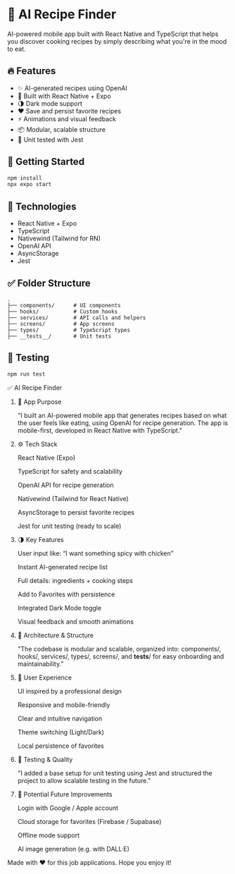 # 🍳 AI Recipe Finder

AI-powered mobile app built with React Native and TypeScript that helps you discover cooking recipes by simply describing what you're in the mood to eat.

## 🔥 Features

- ✨ AI-generated recipes using OpenAI
- 📱 Built with React Native + Expo
- 🌗 Dark mode support
- ❤️ Save and persist favorite recipes
- ⚡ Animations and visual feedback
- 📦 Modular, scalable structure
- 🧪 Unit tested with Jest

## 🚀 Getting Started

```bash
npm install
npx expo start
```

## 🧠 Technologies

- React Native + Expo
- TypeScript
- Nativewind (Tailwind for RN)
- OpenAI API
- AsyncStorage
- Jest

## ✅ Folder Structure

```
.
├── components/      # UI components
├── hooks/           # Custom hooks
├── services/        # API calls and helpers
├── screens/         # App screens
├── types/           # TypeScript types
├── __tests__/       # Unit tests
```

## 🧪 Testing

```bash
npm run test
```



✅ AI Recipe Finder
1. 🧠 App Purpose

    "I built an AI-powered mobile app that generates recipes based on what the user feels like eating, using OpenAI for recipe generation. The app is mobile-first, developed in React Native with TypeScript."

2. ⚙️ Tech Stack

    React Native (Expo)

    TypeScript for safety and scalability

    OpenAI API for recipe generation

    Nativewind (Tailwind for React Native)

    AsyncStorage to persist favorite recipes

    Jest for unit testing (ready to scale)

3. 🌗 Key Features

    User input like: “I want something spicy with chicken”

    Instant AI-generated recipe list

    Full details: ingredients + cooking steps

    Add to Favorites with persistence

    Integrated Dark Mode toggle

    Visual feedback and smooth animations

4. 🧱 Architecture & Structure

    "The codebase is modular and scalable, organized into: components/, hooks/, services/, types/, screens/, and __tests__/ for easy onboarding and maintainability."

5. 🚀 User Experience

    UI inspired by a professional design

    Responsive and mobile-friendly

    Clear and intuitive navigation

    Theme switching (Light/Dark)

    Local persistence of favorites

6. 🧪 Testing & Quality

    "I added a base setup for unit testing using Jest and structured the project to allow scalable testing in the future."

7. 🧭 Potential Future Improvements

    Login with Google / Apple account

    Cloud storage for favorites (Firebase / Supabase)

    Offline mode support

    AI image generation (e.g. with DALL·E)

Made with ❤️ for this job applications. Hope you enjoy it!
